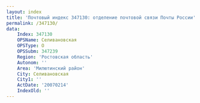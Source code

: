 ```yaml
---
layout: index
title: 'Почтовый индекс 347130: отделение почтовой связи Почты России'
permalink: /347130/
data:
    Index: 347130
    OPSName: Селивановская
    OPSType: О
    OPSSubm: 347239
    Region: 'Ростовская область'
    Autonom: ''
    Area: 'Милютинский район'
    City: Селивановская
    City1: ''
    ActDate: '20070214'
    IndexOld: ''
---
```

